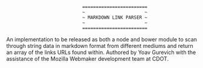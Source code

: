                                 ========================
                                ~                      ~
                                ~ MARKDOWN LINK PARSER ~
                                ~                      ~
                                ========================

An implementation to be released as both a node and bower module to scan through string data
in markdown format from different mediums and return an array of the links URLs found within.
Authored by Yoav Gurevich with the assistance of the Mozilla Webmaker development team at CDOT.